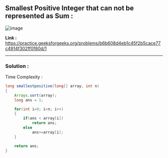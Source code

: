 ## Smallest Positive Integer that can not be represented as Sum :

![image](https://user-images.githubusercontent.com/23376002/180017421-1f314df5-50d5-44cf-a73a-804446194045.png)


**Link :** https://practice.geeksforgeeks.org/problems/b6b608d4eb1c45f2b5cace77c4914f302ff0f80d/1


--------------------------------------------------------------------------------------------------------------------------------------------------------


### Solution :

Time Complexity :


```java
long smallestpositive(long[] array, int n)
{ 
    Arrays.sort(array);
    long ans = 1;

    for(int i=0; i<n; i++)
    {
        if(ans < array[i])
            return ans;
        else
            ans+=array[i];
    }

    return ans;
}

```





